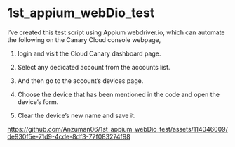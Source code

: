 # 1st_appium_webDio_test
I’ve created this test script using Appium webdriver.io, which can automate the following on the Canary Cloud console webpage,

1. login and visit the Cloud Canary dashboard page.

2. Select any dedicated account from the accounts list.

3. And then go to the account’s devices page.

4. Choose the device that has been mentioned in the code and open the device’s form.

5. Clear the device’s new name and save it.

https://github.com/Anzuman06/1st_appium_webDio_test/assets/114046009/de930f5e-71d9-4cde-8df3-77f083274f98

